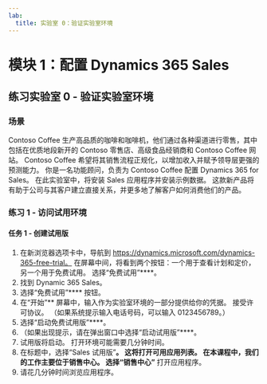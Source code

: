 ```yaml
---
lab:
  title: 实验室 0：验证实验室环境
---
```


# 模块 1：配置 Dynamics 365 Sales

## 练习实验室 0 - 验证实验室环境

### 场景
Contoso Coffee 生产高品质的咖啡和咖啡机，他们通过各种渠道进行零售，其中包括在优质地段新开的 Contoso 零售店、高级食品经销商和 Contoso Coffee 网站。
Contoso Coffee 希望将其销售流程正规化，以增加收入并赋予领导层更强的预测能力。 你是一名功能顾问，负责为 Contoso Coffee 配置 Dynamics 365 for Sales。 在此实验室中，将安装 Sales 应用程序并安装示例数据。
这款新产品将有助于公司与其客户建立直接关系，并更多地了解客户如何消费他们的产品。

### 练习 1 - 访问试用环境

#### 任务 1 - 创建试用版
1. 在新浏览器选项卡中，导航到 https://dynamics.microsoft.com/dynamics-365-free-trial。 在屏幕中间，将看到两个按钮：一个用于查看计划和定价，另一个用于免费试用。 选择“免费试用”****。
3. 找到 Dynamic 365 Sales。
4. 选择“免费试用”**** 按钮。
5. 在“开始”** 屏幕中，输入作为实验室环境的一部分提供给你的凭据。 接受许可协议。 （如果系统提示输入电话号码，可以输入 0123456789。）
6. 选择“启动免费试用版”****。
7. （如果出现提示，请在弹出窗口中选择“启动试用版”****。
8. 试用版将启动。 打开环境可能需要几分钟时间。
9. 在标题中，选择“Sales 试用版”****。 这将打开可用应用列表。 在本课程中，我们的工作主要位于**销售中心**。 选择“销售中心”**** 打开应用程序。
10. 请花几分钟时间浏览应用程序。

